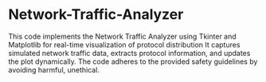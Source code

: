 # Network-Traffic-Analyzer
This code implements the Network Traffic Analyzer using Tkinter and Matplotlib for real-time visualization of protocol distribution It captures simulated network traffic data, extracts protocol information, and updates the plot dynamically. The code adheres to the provided safety guidelines by avoiding harmful, unethical.
